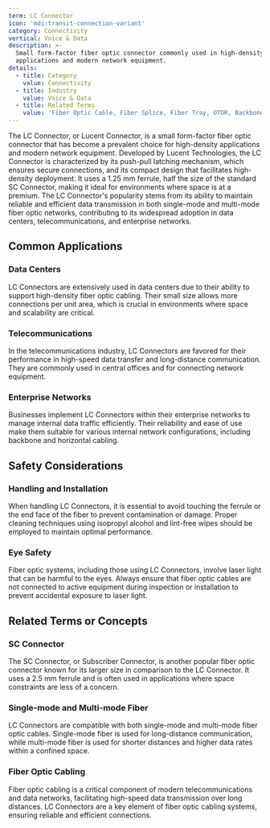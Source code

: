 ```yaml
---
term: LC Connector
icon: 'mdi:transit-connection-variant'
category: Connectivity
vertical: Voice & Data
description: >-
  Small form-factor fiber optic connector commonly used in high-density
  applications and modern network equipment.
details:
  - title: Category
    value: Connectivity
  - title: Industry
    value: Voice & Data
  - title: Related Terms
    value: 'Fiber Optic Cable, Fiber Splice, Fiber Tray, OTDR, Backbone Cabling'
---
```

The LC Connector, or Lucent Connector, is a small form-factor fiber optic connector that has become a prevalent choice for high-density applications and modern network equipment. Developed by Lucent Technologies, the LC Connector is characterized by its push-pull latching mechanism, which ensures secure connections, and its compact design that facilitates high-density deployment. It uses a 1.25 mm ferrule, half the size of the standard SC Connector, making it ideal for environments where space is at a premium. The LC Connector's popularity stems from its ability to maintain reliable and efficient data transmission in both single-mode and multi-mode fiber optic networks, contributing to its widespread adoption in data centers, telecommunications, and enterprise networks.

## Common Applications

### Data Centers
LC Connectors are extensively used in data centers due to their ability to support high-density fiber optic cabling. Their small size allows more connections per unit area, which is crucial in environments where space and scalability are critical.

### Telecommunications
In the telecommunications industry, LC Connectors are favored for their performance in high-speed data transfer and long-distance communication. They are commonly used in central offices and for connecting network equipment.

### Enterprise Networks
Businesses implement LC Connectors within their enterprise networks to manage internal data traffic efficiently. Their reliability and ease of use make them suitable for various internal network configurations, including backbone and horizontal cabling.

## Safety Considerations

### Handling and Installation
When handling LC Connectors, it is essential to avoid touching the ferrule or the end face of the fiber to prevent contamination or damage. Proper cleaning techniques using isopropyl alcohol and lint-free wipes should be employed to maintain optimal performance.

### Eye Safety
Fiber optic systems, including those using LC Connectors, involve laser light that can be harmful to the eyes. Always ensure that fiber optic cables are not connected to active equipment during inspection or installation to prevent accidental exposure to laser light.

## Related Terms or Concepts

### SC Connector
The SC Connector, or Subscriber Connector, is another popular fiber optic connector known for its larger size in comparison to the LC Connector. It uses a 2.5 mm ferrule and is often used in applications where space constraints are less of a concern.

### Single-mode and Multi-mode Fiber
LC Connectors are compatible with both single-mode and multi-mode fiber optic cables. Single-mode fiber is used for long-distance communication, while multi-mode fiber is used for shorter distances and higher data rates within a confined space.

### Fiber Optic Cabling
Fiber optic cabling is a critical component of modern telecommunications and data networks, facilitating high-speed data transmission over long distances. LC Connectors are a key element of fiber optic cabling systems, ensuring reliable and efficient connections.
